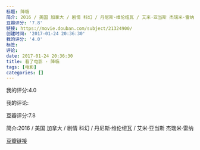 ```yaml
---
标题: 降临
简介: 2016 / 美国 加拿大 / 剧情 科幻 / 丹尼斯·维伦纽瓦 / 艾米·亚当斯 杰瑞米·雷纳
豆瓣评分: '7.8'
链接: https://movie.douban.com/subject/21324900/
创建时间: '2017-01-24 20:36:30'
我的评分: '4.0'
标签:
评论:
date: 2017-01-24 20:36:30
title: 看了电影 - 降临
tags: [电影]
categories: []
---
```


我的评分:4.0

我的评论:

豆瓣评分:7.8

简介:2016 / 美国 加拿大 / 剧情 科幻 / 丹尼斯·维伦纽瓦 / 艾米·亚当斯 杰瑞米·雷纳

[豆瓣链接](https://movie.douban.com/subject/21324900/)

